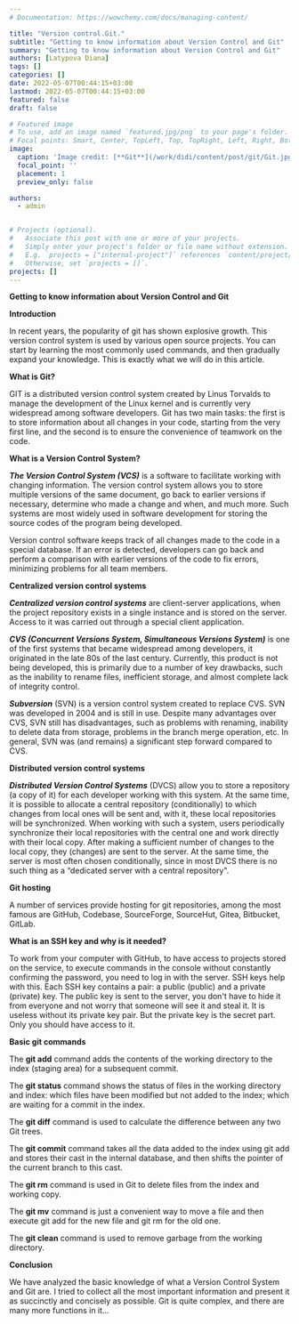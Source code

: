 ```yaml
---
# Documentation: https://wowchemy.com/docs/managing-content/

title: "Version control.Git."
subtitle: "Getting to know information about Version Control and Git"
summary: "Getting to know information about Version Control and Git"
authors: [Latypova Diana]
tags: []
categories: []
date: 2022-05-07T00:44:15+03:00
lastmod: 2022-05-07T00:44:15+03:00
featured: false
draft: false

# Featured image
# To use, add an image named `featured.jpg/png` to your page's folder.
# Focal points: Smart, Center, TopLeft, Top, TopRight, Left, Right, BottomLeft, Bottom, BottomRight.
image:
  caption: 'Image credit: [**Git**](/work/didi/content/post/git/Git.jpg)'
  focal_point: ''
  placement: 1
  preview_only: false

authors:
  - admin


# Projects (optional).
#   Associate this post with one or more of your projects.
#   Simply enter your project's folder or file name without extension.
#   E.g. `projects = ["internal-project"]` references `content/project/deep-learning/index.md`.
#   Otherwise, set `projects = []`.
projects: []
---
```


**Getting to know information about Version Control and Git**

**Introduction**

In recent years, the popularity of git has shown explosive growth. This version control system is used by various open source projects. You can start by learning the most commonly used commands, and then gradually expand your knowledge. This is exactly what we will do in this article.

**What is Git?**

GIT is a distributed version control system created by Linus Torvalds to manage the development of the Linux kernel and is currently very widespread among software developers. Git has two main tasks: the first is to store information about all changes in your code, starting from the very first line, and the second is to ensure the convenience of teamwork on the code.

**What is a Version Control System?**

***The Version Control System (VCS)*** is a software to facilitate working with changing information. The version control system allows you to store multiple versions of the same document, go back to earlier versions if necessary, determine who made a change and when, and much more. Such systems are most widely used in software development for storing the source codes of the program being developed.

Version control software keeps track of all changes made to the code in a special database. If an error is detected, developers can go back and perform a comparison with earlier versions of the code to fix errors, minimizing problems for all team members.

**Centralized version control systems**

***Centralized version control systems*** are client-server applications, when the project repository exists in a single instance and is stored on the server. Access to it was carried out through a special client application.

***CVS (Concurrent Versions System, Simultaneous Versions System)*** is one of the first systems that became widespread among developers, it originated in the late 80s of the last century. Currently, this product is not being developed, this is primarily due to a number of key drawbacks, such as the inability to rename files, inefficient storage, and almost complete lack of integrity control.

***Subversion*** (SVN) is a version control system created to replace CVS. SVN was developed in 2004 and is still in use. Despite many advantages over CVS, SVN still has disadvantages, such as problems with renaming, inability to delete data from storage, problems in the branch merge operation, etc. In general, SVN was (and remains) a significant step forward compared to CVS.

**Distributed version control systems**

***Distributed Version Control Systems*** (DVCS) allow you to store a repository (a copy of it) for each developer working with this system. At the same time, it is possible to allocate a central repository (conditionally) to which changes from local ones will be sent and, with it, these local repositories will be synchronized. When working with such a system, users periodically synchronize their local repositories with the central one and work directly with their local copy. After making a sufficient number of changes to the local copy, they (changes) are sent to the server. At the same time, the server is most often chosen conditionally, since in most DVCS there is no such thing as a “dedicated server with a central repository".

**Git hosting**

A number of services provide hosting for git repositories, among the most famous are GitHub, Codebase, SourceForge, SourceHut, Gitea, Bitbucket, GitLab.

**What is an SSH key and why is it needed?**

To work from your computer with GitHub, to have access to projects stored on the service, to execute commands in the console without constantly confirming the password, you need to log in with the server. SSH keys help with this.
Each SSH key contains a pair: a public (public) and a private (private) key. The public key is sent to the server, you don't have to hide it from everyone and not worry that someone will see it and steal it. It is useless without its private key pair. But the private key is the secret part. Only you should have access to it.

**Basic git commands**

The **git add** command adds the contents of the working directory to the index (staging area) for a subsequent commit.

The **git status** command shows the status of files in the working directory and index: which files have been modified but not added to the index; which are waiting for a commit in the index.

The **git diff** command is used to calculate the difference between any two Git trees.

The **git commit** command takes all the data added to the index using git add and stores their cast in the internal database, and then shifts the pointer of the current branch to this cast.

The **git rm** command is used in Git to delete files from the index and working copy.

The **git mv** command is just a convenient way to move a file and then execute git add for the new file and git rm for the old one.

The **git clean** command is used to remove garbage from the working directory.

**Conclusion**

We have analyzed the basic knowledge of what a Version Control System and Git are. I tried to collect all the most important information and present it as succinctly and concisely as possible. Git is quite complex, and there are many more functions in it...